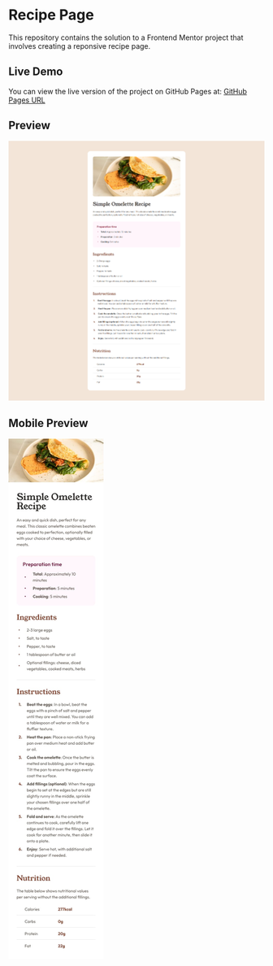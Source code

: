 # Recipe Page
This repository contains the solution to a Frontend Mentor project that involves creating a reponsive recipe page.

## Live Demo
You can view the live version of the project on GitHub Pages at:
[GitHub Pages URL]()


## Preview
![Recipe Page Screenshot](preview.jpg)

## Mobile Preview
![Recipe Page Mobile Screenshot](mobile-preview.jpg)